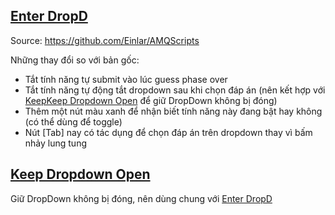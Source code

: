 ## [Enter DropD](https://github.com/speedtest002/amq_script_customed/blob/main/amqEnterDropD.user.js)
Source: https://github.com/Einlar/AMQScripts

Những thay đổi so với bản gốc:
- Tắt tính năng tự submit vào lúc guess phase over
- Tắt tính năng tự động tắt dropdown sau khi chọn đáp án (nên kết hợp với [KeepKeep Dropdown Open](https://github.com/speedtest002/amq_script_customed/blob/main/amqKeepDropDOpen.js) để giữ DropDown không bị đóng)
- Thêm một nút màu xanh để nhận biết tính năng này đang bật hay không (có thể dùng để toggle)
- Nút [Tab] nay có tác dụng để chọn đáp án trên dropdown thay vì bấm nhảy lung tung

## [Keep Dropdown Open](https://github.com/speedtest002/amq_script_customed/blob/main/amqKeepDropDOpen.js)
Giữ DropDown không bị đóng, nên dùng chung với [Enter DropD](https://github.com/speedtest002/amq_script_customed/blob/main/amqEnterDropD.user.js)
